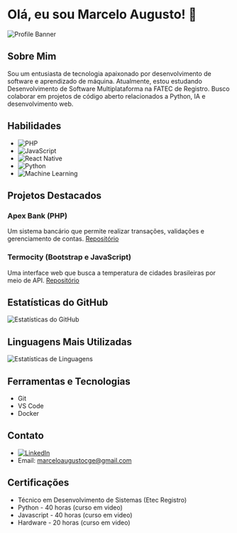 
# Olá, eu sou Marcelo Augusto! 👋

![Profile Banner](URL_da_sua_imagem_banner)

## Sobre Mim
Sou um entusiasta de tecnologia apaixonado por desenvolvimento de software e aprendizado de máquina. Atualmente, estou estudando Desenvolvimento de Software Multiplataforma na FATEC de Registro. Busco colaborar em projetos de código aberto relacionados a Python, IA e desenvolvimento web.

## Habilidades
- ![PHP](https://img.shields.io/badge/-PHP-777BB4?style=for-the-badge&logo=php&logoColor=white)
- ![JavaScript](https://img.shields.io/badge/-JavaScript-F7DF1E?style=for-the-badge&logo=javascript&logoColor=black)
- ![React Native](https://img.shields.io/badge/-React%20Native-61DAFB?style=for-the-badge&logo=react&logoColor=white)
- ![Python](https://img.shields.io/badge/-Python-3776AB?style=for-the-badge&logo=python&logoColor=white)
- ![Machine Learning](https://img.shields.io/badge/-Machine%20Learning-FF9900?style=for-the-badge&logo=pytorch&logoColor=white)

## Projetos Destacados
### Apex Bank (PHP)
Um sistema bancário que permite realizar transações, validações e gerenciamento de contas. [Repositório](link_do_repositorio_apex)

### Termocity (Bootstrap e JavaScript)
Uma interface web que busca a temperatura de cidades brasileiras por meio de API. [Repositório](link_do_repositorio_termocity)

## Estatísticas do GitHub
![Estatísticas do GitHub](https://github-readme-stats.vercel.app/api?username=marcelitos1v9&show_icons=true&theme=dark)

## Linguagens Mais Utilizadas
![Estatísticas de Linguagens](https://github-readme-stats.vercel.app/api/top-langs/?username=marcelitos1v9&layout=compact&theme=dark)

## Ferramentas e Tecnologias
- Git
- VS Code
- Docker

## Contato
- [![LinkedIn](https://img.shields.io/badge/-LinkedIn-0077B5?style=for-the-badge&logo=linkedin&logoColor=white)](https://www.linkedin.com/in/marcelo-augusto-a73827273)
- Email: marceloaugustocge@gmail.com


## Certificações
- Técnico em Desenvolvimento de Sistemas (Etec Registro)
- Python - 40 horas (curso em video)
- Javascript - 40 horas (curso em video)
- Hardware - 20 horas (curso em video)
